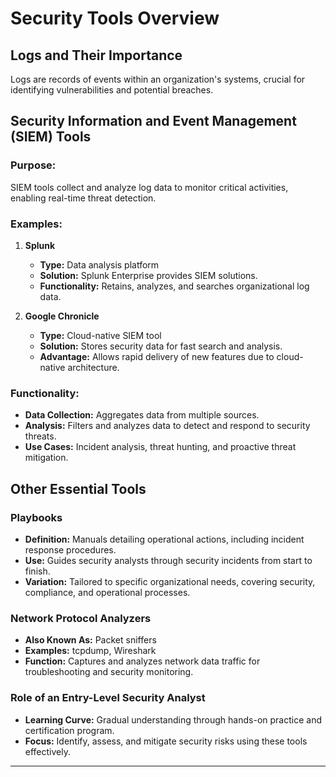 # Security Tools Overview

## Logs and Their Importance

Logs are records of events within an organization's systems, crucial for identifying vulnerabilities and potential breaches.

## Security Information and Event Management (SIEM) Tools

### Purpose:
SIEM tools collect and analyze log data to monitor critical activities, enabling real-time threat detection.

### Examples:

1. **Splunk**
   - **Type:** Data analysis platform
   - **Solution:** Splunk Enterprise provides SIEM solutions.
   - **Functionality:** Retains, analyzes, and searches organizational log data.

2. **Google Chronicle**
   - **Type:** Cloud-native SIEM tool
   - **Solution:** Stores security data for fast search and analysis.
   - **Advantage:** Allows rapid delivery of new features due to cloud-native architecture.

### Functionality:
- **Data Collection:** Aggregates data from multiple sources.
- **Analysis:** Filters and analyzes data to detect and respond to security threats.
- **Use Cases:** Incident analysis, threat hunting, and proactive threat mitigation.

## Other Essential Tools

### Playbooks

- **Definition:** Manuals detailing operational actions, including incident response procedures.
- **Use:** Guides security analysts through security incidents from start to finish.
- **Variation:** Tailored to specific organizational needs, covering security, compliance, and operational processes.

### Network Protocol Analyzers

- **Also Known As:** Packet sniffers
- **Examples:** tcpdump, Wireshark
- **Function:** Captures and analyzes network data traffic for troubleshooting and security monitoring.

### Role of an Entry-Level Security Analyst

- **Learning Curve:** Gradual understanding through hands-on practice and certification program.
- **Focus:** Identify, assess, and mitigate security risks using these tools effectively.

---
